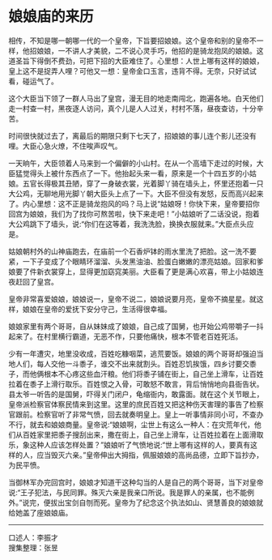 # 娘娘庙的来历

相传，不知是哪一朝哪一代的一个皇帝，下旨要招娘娘。这个皇帝和别的皇帝不一样，他招娘娘，一不讲人才美貌，二不说心灵手巧，他招的是骑龙抱凤的娘娘。这道圣旨下得倒不费劲，可把下招的大臣难住了。心里想：人世上哪有这样的娘娘，皇上这不是捉弄人哩？可他又一想：皇帝金口玉言，违背不得。无奈，只好试试看，碰运气了。

这个大臣当下领了一群人马出了皇宫，漫无目的地走南闯北，跑遍各地。白天他们走一村查一村，黑夜逐人访问，真个儿是人人过关，村村不落，昼夜查访，十分辛苦。

时间很快就过去了，离最后的期限只剩下七天了，招娘娘的事儿连个影儿还没有哩。大臣心急火燎，不住唉声叹气。

一天晌午，大臣领着人马来到一个偏僻的小山村。在从一个高墙下走过的时候，大臣猛觉得头上被什东西点了一下。他抬起头来一看，原来是一个十四五岁的小姑娘。五官长得极其丑陋，穿了一身破衣裳，光着脚丫骑在墙头上，怀里还抱着一只大公鸡，无聊地用光脚丫朝大臣头上点了一下。大臣不但没有发怒，反而高兴起来了。内心里想：这不正是骑龙抱风的吗？马上说“姑娘呀！你快下来，皇帝要招你回宫为娘娘，我们为了找你可熬苦啦，快下来走吧！”小姑娘听了二话没说，抱着大公鸡跳下了墙头，说:“你们在这等着，我洗洗脸，换换衣服就来。”大臣点头应是。

姑娘朝村外的山神庙跑去，在庙前一个石香炉钵的雨水里洗了把脸。这一洗不要紧，一下子变成了个眼睛环溜溜、头发黑油油、脸蛋白嫩嫩的漂亮姑娘。回家和爹娘要了件新衣裳穿上，显得更加窈窕美丽。大臣看了更是满心欢喜，带上小姑娘连夜赶回了皇宫。

皇帝非常喜爱娘娘，娘娘说一，皇帝不说二，娘娘说要月亮，皇帝不摘星星。就这样，娘娘在皇帝的爱抚下安分守己，生活得很幸福。

娘娘家里有两个哥哥，自从妹妹成了娘娘，自己成了国舅，也开始公鸡带嚼子一抖起来了。在村里横行霸道，无恶不作，只要他痛快，根本不管老百姓死活。

少有一年遭灾，地里没收成，百姓吃糠咽菜，逃荒要饭。娘娘的两个哥哥却强迫当地人们，每人交他一斗黍子，谁交不出来就割头。百姓忍饥挨饿，四乡讨要交黍子，而他俩根本不心疼这些血汗粮。他们将黍子铺在街上，自己坐上滑车，让百姓拉着在黍子上滑行取乐。百姓恨之入骨，可敢怒不敢言，背后悄悄地向县衙告状。县太爷一听告的是国舅，吓得关门闭户，龟缩衙内，敢露面。就在这个关节眼上，皇帝派检察官体察民情来到这里。这里的庶民百姓又把这种伤天害理的事告了检察官跟前。检察官听了非常气愤，回去就奏明皇上。皇上一听事情非同小可，不查办不行，就去和娘娘商量。皇帝说:“娘娘啊，尘世上有这么一种人：在灾荒年代，他们从百姓家里把黍子搜刮出来，撒在街上，自己坐上滑车，让百姓拉着在上面滑取乐，象这种人应该怎样处置？”娘娘听了气愤地说:“世上哪有这样的人，要真有这样的人，应当毁灭六亲。”皇帝伸出大拇指，佩服娘娘的高尚品德，立即下旨抄办，为民平愤。

当御林军办完回宫时，娘娘才知道干这种勾当的人是自己的两个哥哥，当下对皇帝说:“王子犯法，与民同罪。殊灭六亲是我亲口所说。我是罪人的亲属，也不能例外。”说完，便拔出宝剑自刎而死。皇帝为了纪念这个执法如山、贤慧善良的娘娘就给她盖了座娘娘庙。

---

口述人：李振才  
搜集整理：张昱
